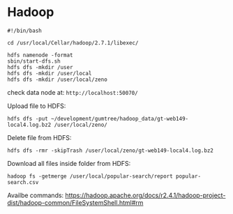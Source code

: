 Hadoop
==========


```
#!/bin/bash

cd /usr/local/Cellar/hadoop/2.7.1/libexec/

hdfs namenode -format
sbin/start-dfs.sh
hdfs dfs -mkdir /user
hdfs dfs -mkdir /user/local
hdfs dfs -mkdir /user/local/zeno
```

check data node at: `http://localhost:50070/`

Upload file to HDFS:

```
hdfs dfs -put ~/development/gumtree/hadoop_data/gt-web149-local4.log.bz2 /user/local/zeno/
```

Delete file from HDFS:

```
hdfs dfs -rmr -skipTrash /user/local/zeno/gt-web149-local4.log.bz2
```

Download all files inside folder from HDFS:

```
hadoop fs -getmerge /user/local/popular-search/report popular-search.csv
```

Availbe commands: https://hadoop.apache.org/docs/r2.4.1/hadoop-project-dist/hadoop-common/FileSystemShell.html#rm
